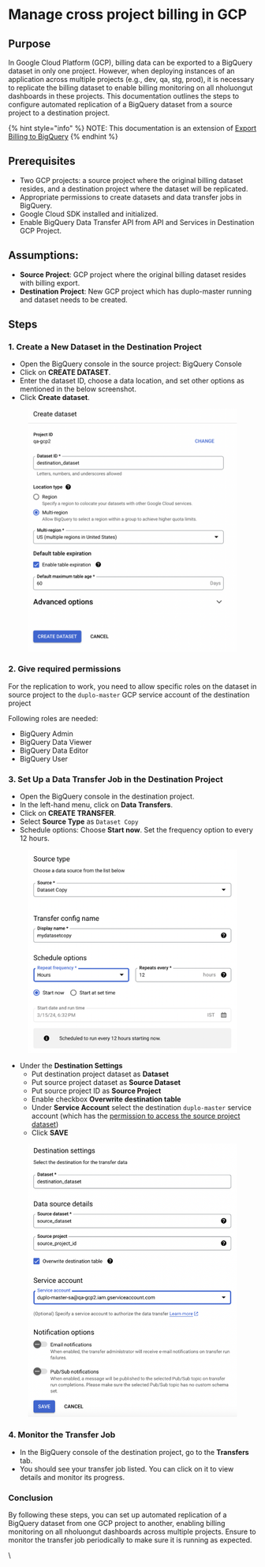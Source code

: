 # Manage cross project billing in GCP

## Purpose

In Google Cloud Platform (GCP), billing data can be exported to a BigQuery dataset in only one project. However, when deploying instances of an application across multiple projects (e.g., dev, qa, stg, prod), it is necessary to replicate the billing dataset to enable billing monitoring on all nholuongut dashboards in these projects. This documentation outlines the steps to configure automated replication of a BigQuery dataset from a source project to a destination project.

{% hint style="info" %}
NOTE: This documentation is an extension of [Export Billing to BigQuery](export-billing-to-bigquery.md)
{% endhint %}

## Prerequisites

* Two GCP projects: a source project where the original billing dataset resides, and a destination project where the dataset will be replicated.
* Appropriate permissions to create datasets and data transfer jobs in BigQuery.
* Google Cloud SDK installed and initialized.
* Enable BigQuery Data Transfer API from API and Services in Destination GCP Project.

## Assumptions:

* **Source Project**: GCP project where the original billing dataset resides with billing export.
* **Destination Project**: New GCP project which has duplo-master running and dataset needs to be created.

## Steps

### 1. Create a New Dataset in the Destination Project

* Open the BigQuery console in the source project: BigQuery Console
* Click on **CREATE DATASET**.
* Enter the dataset ID, choose a data location, and set other options as mentioned in the below screenshot.
* Click **Create dataset**.

<figure><img src="../../../.gitbook/assets/image (399).png" alt="" width="563"><figcaption></figcaption></figure>

### 2. Give required permissions

For the replication to work, you need to allow specific roles on the dataset in source project to the `duplo-master` GCP service account of the destination project

Following roles are needed:

* BigQuery Admin
* BigQuery Data Viewer
* BigQuery Data Editor
* BigQuery User

### 3. Set Up a Data Transfer Job in the Destination Project

* Open the BigQuery console in the destination project.
* In the left-hand menu, click on **Data Transfers**.
* Click on **CREATE TRANSFER**.
* Select **Source Type** as `Dataset Copy`
* Schedule options: Choose **Start now**. Set the frequency option to every 12 hours.

<figure><img src="../../../.gitbook/assets/image (397).png" alt="" width="563"><figcaption></figcaption></figure>

* Under the **Destination Settings**
  * Put destination project dataset as **Dataset**&#x20;
  * Put source project dataset as **Source Dataset**
  * Put source project ID as **Source Project**
  * Enable checkbox **Overwrite destination table**
  * Under **Service Account** select the destination `duplo-master` service account (which has the [permission to access the source project dataset](manage-cross-project-billing-in-gcp.md#id-2.-give-required-permissions))
  * Click **SAVE**

<figure><img src="../../../.gitbook/assets/image (398).png" alt="" width="563"><figcaption></figcaption></figure>

### 4. Monitor the Transfer Job

* In the BigQuery console of the destination project, go to the **Transfers** tab.
* You should see your transfer job listed. You can click on it to view details and monitor its progress.

### Conclusion

By following these steps, you can set up automated replication of a BigQuery dataset from one GCP project to another, enabling billing monitoring on all nholuongut dashboards across multiple projects. Ensure to monitor the transfer job periodically to make sure it is running as expected.

\
